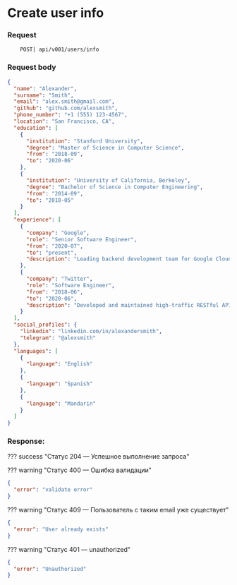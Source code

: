 # Create user info

### Request

```http
    POST| api/v001/users/info
```

### Request body

```json
{
  "name": "Alexander",
  "surname": "Smith",
  "email": "alex.smith@gmail.com",
  "github": "github.com/alexsmith",
  "phone_number": "+1 (555) 123-4567",
  "location": "San Francisco, CA",
  "education": [
    {
      "institution": "Stanford University",
      "degree": "Master of Science in Computer Science",
      "from": "2018-09",
      "to": "2020-06"
    },
    {
      "institution": "University of California, Berkeley",
      "degree": "Bachelor of Science in Computer Engineering",
      "from": "2014-09",
      "to": "2018-05"
    }
  ],
  "experience": [
    {
      "company": "Google",
      "role": "Senior Software Engineer",
      "from": "2020-07",
      "to": "present",
      "description": "Leading backend development team for Google Cloud Platform. Implementing scalable microservices architecture and improving system performance."
    },
    {
      "company": "Twitter",
      "role": "Software Engineer",
      "from": "2018-06",
      "to": "2020-06",
      "description": "Developed and maintained high-traffic RESTful APIs. Implemented real-time data processing pipelines using Apache Kafka."
    }
  ],
  "social_profiles": {
    "linkedin": "linkedin.com/in/alexandersmith",
    "telegram": "@alexsmith"
  },
  "languages": [
    {
      "language": "English"
    },
    {
      "language": "Spanish"
    },
    {
      "language": "Mandarin"
    }
  ]
}

```

### Response:

??? success "Статус 204 — Успешное выполнение запроса"

??? warning "Статус 400 — Ошибка валидации"

```json
{
  "error": "validate error"
}
```

??? warning "Статус 409 — Пользователь с таким email уже существует"

```json
{
  "error": "User already exists"
}
```

??? warning "Статус 401 — unauthorized"

```json
{
  "error": "Unauthorized"
}
```